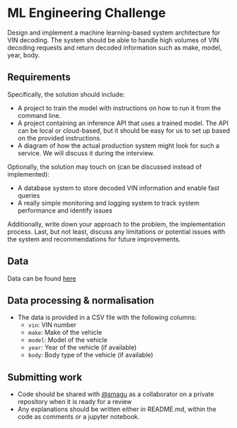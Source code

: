 # ML Engineering Challenge
Design and implement a machine learning-based system architecture for VIN decoding. The system should be able to handle high volumes of VIN decoding requests and return decoded information such as make, model, year, body.

## Requirements
Specifically, the solution should include:
- A project to train the model with instructions on how to run it from the command line.
- A project containing an inference API that uses a trained model. The API can be local or cloud-based, but it should be easy for us to set up based on the provided instructions.
- A diagram of how the actual production system might look for such a service. We will discuss it during the interview.

Optionally, the solution may touch on (can be discussed instead of implemented):
- A database system to store decoded VIN information and enable fast queries
- A really simple monitoring and logging system to track system performance and identify issues

Additionally, write down your approach to the problem, the implementation process. Last, but not least, discuss any limitations or potential issues with the system and recommendations for future improvements.

## Data
Data can be found [here](data/ml-engineer-challenge-redacted-data.csv)

## Data processing & normalisation
- The data is provided in a CSV file with the following columns:
    - `vin`: VIN number
    - `make`: Make of the vehicle
    - `model`: Model of the vehicle
    - `year`: Year of the vehicle (if available)
    - `body`: Body type of the vehicle (if available)

## Submitting work
- Code should be shared with [@smagu](https://github.com/smagu) as a collaborator on a private repository when it is ready for a review
- Any explanations should be written either in README.md, within the code as comments or a jupyter notebook. 
